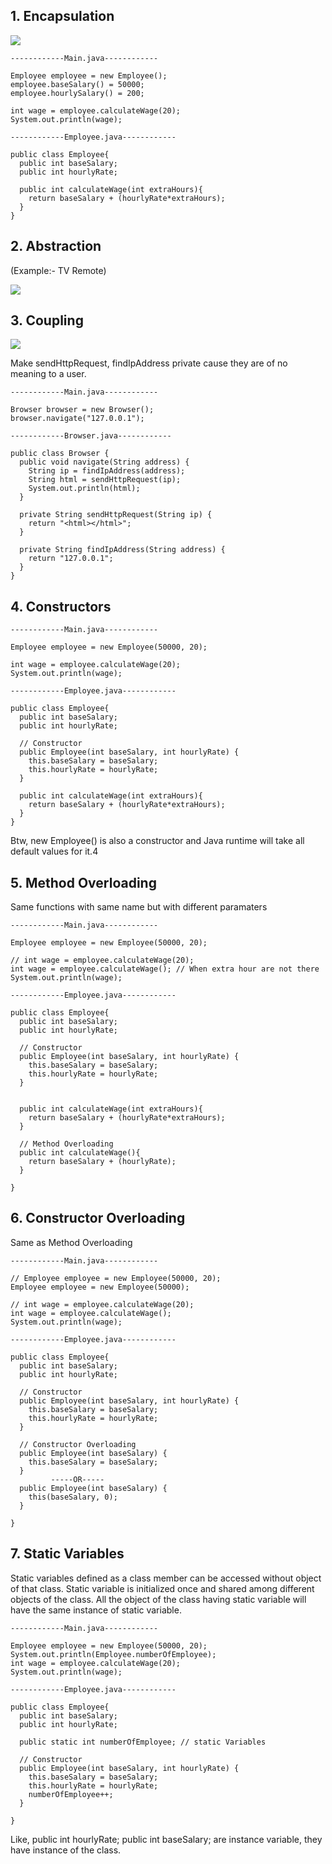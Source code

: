 ## 1. Encapsulation

<img src="https://github.com/neelbavarva/Java/blob/main/Z_Images/OOPs/7.png" />

```
------------Main.java------------

Employee employee = new Employee();
employee.baseSalary() = 50000;
employee.hourlySalary() = 200;

int wage = employee.calculateWage(20);
System.out.println(wage);

------------Employee.java------------

public class Employee{
  public int baseSalary;
  public int hourlyRate;
  
  public int calculateWage(int extraHours){
    return baseSalary + (hourlyRate*extraHours);
  }
}
```

## 2. Abstraction 
(Example:- TV Remote)

<img src="https://github.com/neelbavarva/Java/blob/main/Z_Images/OOPs/8.png" />

## 3. Coupling

<img src="https://github.com/neelbavarva/Java/blob/main/Z_Images/OOPs/9.png" />


Make sendHttpRequest, findIpAddress private cause they are of no meaning to a user.
```
------------Main.java------------

Browser browser = new Browser();
browser.navigate("127.0.0.1");

------------Browser.java------------

public class Browser {
  public void navigate(String address) {
    String ip = findIpAddress(address);
    String html = sendHttpRequest(ip);
    System.out.println(html);
  }

  private String sendHttpRequest(String ip) {
    return "<html></html>";
  }

  private String findIpAddress(String address) {
    return "127.0.0.1";
  }
}
```

## 4. Constructors

```
------------Main.java------------

Employee employee = new Employee(50000, 20);

int wage = employee.calculateWage(20);
System.out.println(wage);

------------Employee.java------------

public class Employee{
  public int baseSalary;
  public int hourlyRate;
  
  // Constructor
  public Employee(int baseSalary, int hourlyRate) {
    this.baseSalary = baseSalary;
    this.hourlyRate = hourlyRate;
  }
  
  public int calculateWage(int extraHours){
    return baseSalary + (hourlyRate*extraHours);
  }
}
```
Btw, new Employee() is also a constructor and Java runtime will take all default values for it.4

## 5. Method Overloading
Same functions with same name but with different paramaters

```
------------Main.java------------

Employee employee = new Employee(50000, 20);

// int wage = employee.calculateWage(20);
int wage = employee.calculateWage(); // When extra hour are not there
System.out.println(wage);

------------Employee.java------------

public class Employee{
  public int baseSalary;
  public int hourlyRate;
  
  // Constructor
  public Employee(int baseSalary, int hourlyRate) {
    this.baseSalary = baseSalary;
    this.hourlyRate = hourlyRate;
  }
  
  
  public int calculateWage(int extraHours){
    return baseSalary + (hourlyRate*extraHours);
  }
  
  // Method Overloading
  public int calculateWage(){
    return baseSalary + (hourlyRate);
  }
  
}
```


## 6. Constructor Overloading
Same as Method Overloading

```
------------Main.java------------

// Employee employee = new Employee(50000, 20);
Employee employee = new Employee(50000);

// int wage = employee.calculateWage(20);
int wage = employee.calculateWage();
System.out.println(wage);

------------Employee.java------------

public class Employee{
  public int baseSalary;
  public int hourlyRate;
  
  // Constructor
  public Employee(int baseSalary, int hourlyRate) {
    this.baseSalary = baseSalary;
    this.hourlyRate = hourlyRate;
  }
  
  // Constructor Overloading
  public Employee(int baseSalary) {
    this.baseSalary = baseSalary;
  }
         -----OR-----
  public Employee(int baseSalary) {
    this(baseSalary, 0);
  }
  
}
```

## 7. Static Variables
Static variables defined as a class member can be accessed without object of that class. Static variable is initialized once and shared among different objects of the class. All the object of the class having static variable will have the same instance of static variable.

```
------------Main.java------------

Employee employee = new Employee(50000, 20);
System.out.println(Employee.numberOfEmployee);
int wage = employee.calculateWage(20);
System.out.println(wage);

------------Employee.java------------

public class Employee{
  public int baseSalary;
  public int hourlyRate;
  
  public static int numberOfEmployee; // static Variables
  
  // Constructor
  public Employee(int baseSalary, int hourlyRate) {
    this.baseSalary = baseSalary;
    this.hourlyRate = hourlyRate;
    numberOfEmployee++;
  }
  
}
```

Like, public int hourlyRate; public int baseSalary; are instance variable, they have instance of the class.

